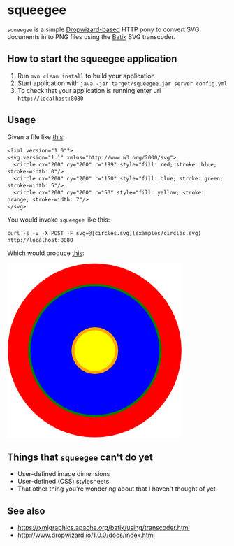 # squeegee

`squeegee` is a simple [Dropwizard-based](http://www.dropwizard.io/) HTTP pony to convert SVG documents in to PNG files using the [Batik](https://xmlgraphics.apache.org/batik) SVG transcoder.

## How to start the squeegee application

1. Run `mvn clean install` to build your application
1. Start application with `java -jar target/squeegee.jar server config.yml`
1. To check that your application is running enter url `http://localhost:8080`

## Usage

Given a file like [this](examples/circles.svg):

```
<?xml version="1.0"?>
<svg version="1.1" xmlns="http://www.w3.org/2000/svg">
  <circle cx="200" cy="200" r="199" style="fill: red; stroke: blue; stroke-width: 0"/>
  <circle cx="200" cy="200" r="150" style="fill: blue; stroke: green; stroke-width: 5"/>
  <circle cx="200" cy="200" r="50" style="fill: yellow; stroke: orange; stroke-width: 7"/>    
</svg>
```

You would invoke `squeegee` like this:

```
curl -s -v -X POST -F svg=@[circles.svg](examples/circles.svg) http://localhost:8080
```

Which would produce [this](examples/circles.png):

![circles](examples/circles.png)

## Things that `squeegee` can't do yet

* User-defined image dimensions
* User-defined (CSS) stylesheets
* That other thing you're wondering about that I haven't thought of yet

## See also

* https://xmlgraphics.apache.org/batik/using/transcoder.html
* http://www.dropwizard.io/1.0.0/docs/index.html
